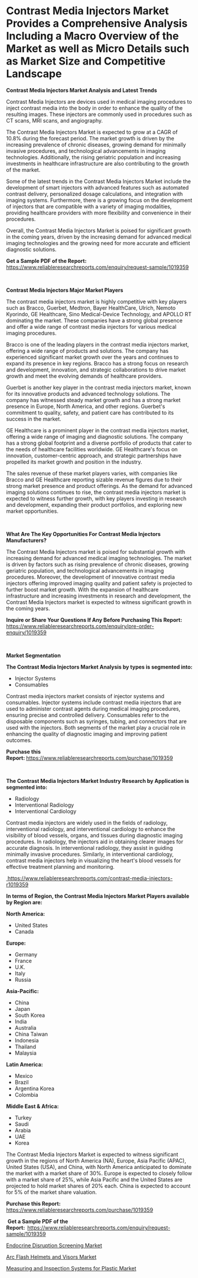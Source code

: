 <p><h1>Contrast Media Injectors Market Provides a Comprehensive Analysis Including a Macro Overview of the Market as well as Micro Details such as Market Size and Competitive Landscape</h1></p><p><strong>Contrast Media Injectors Market Analysis and Latest Trends</strong></p>
<p><p>Contrast Media Injectors are devices used in medical imaging procedures to inject contrast media into the body in order to enhance the quality of the resulting images. These injectors are commonly used in procedures such as CT scans, MRI scans, and angiography.</p><p>The Contrast Media Injectors Market is expected to grow at a CAGR of 10.8% during the forecast period. The market growth is driven by the increasing prevalence of chronic diseases, growing demand for minimally invasive procedures, and technological advancements in imaging technologies. Additionally, the rising geriatric population and increasing investments in healthcare infrastructure are also contributing to the growth of the market.</p><p>Some of the latest trends in the Contrast Media Injectors Market include the development of smart injectors with advanced features such as automated contrast delivery, personalized dosage calculations, and integration with imaging systems. Furthermore, there is a growing focus on the development of injectors that are compatible with a variety of imaging modalities, providing healthcare providers with more flexibility and convenience in their procedures.</p><p>Overall, the Contrast Media Injectors Market is poised for significant growth in the coming years, driven by the increasing demand for advanced medical imaging technologies and the growing need for more accurate and efficient diagnostic solutions.</p></p>
<p><strong>Get a Sample PDF of the Report:&nbsp;</strong> <a href="https://www.reliableresearchreports.com/enquiry/request-sample/1019359">https://www.reliableresearchreports.com/enquiry/request-sample/1019359</a></p>
<p>&nbsp;</p>
<p><strong>Contrast Media Injectors Major Market Players</strong></p>
<p><p>The contrast media injectors market is highly competitive with key players such as Bracco, Guerbet, Medtron, Bayer HealthCare, Ulrich, Nemoto Kyorindo, GE Healthcare, Sino Medical-Device Technology, and APOLLO RT dominating the market. These companies have a strong global presence and offer a wide range of contrast media injectors for various medical imaging procedures.</p><p>Bracco is one of the leading players in the contrast media injectors market, offering a wide range of products and solutions. The company has experienced significant market growth over the years and continues to expand its presence in key regions. Bracco has a strong focus on research and development, innovation, and strategic collaborations to drive market growth and meet the evolving demands of healthcare providers.</p><p>Guerbet is another key player in the contrast media injectors market, known for its innovative products and advanced technology solutions. The company has witnessed steady market growth and has a strong market presence in Europe, North America, and other regions. Guerbet's commitment to quality, safety, and patient care has contributed to its success in the market.</p><p>GE Healthcare is a prominent player in the contrast media injectors market, offering a wide range of imaging and diagnostic solutions. The company has a strong global footprint and a diverse portfolio of products that cater to the needs of healthcare facilities worldwide. GE Healthcare's focus on innovation, customer-centric approach, and strategic partnerships have propelled its market growth and position in the industry.</p><p>The sales revenue of these market players varies, with companies like Bracco and GE Healthcare reporting sizable revenue figures due to their strong market presence and product offerings. As the demand for advanced imaging solutions continues to rise, the contrast media injectors market is expected to witness further growth, with key players investing in research and development, expanding their product portfolios, and exploring new market opportunities.</p></p>
<p>&nbsp;</p>
<p><strong>What Are The Key Opportunities For Contrast Media Injectors Manufacturers?</strong></p>
<p><p>The Contrast Media Injectors market is poised for substantial growth with increasing demand for advanced medical imaging technologies. The market is driven by factors such as rising prevalence of chronic diseases, growing geriatric population, and technological advancements in imaging procedures. Moreover, the development of innovative contrast media injectors offering improved imaging quality and patient safety is projected to further boost market growth. With the expansion of healthcare infrastructure and increasing investments in research and development, the Contrast Media Injectors market is expected to witness significant growth in the coming years.</p></p>
<p><strong>Inquire or Share Your Questions If Any Before Purchasing This Report:</strong> <a href="https://www.reliableresearchreports.com/enquiry/pre-order-enquiry/1019359">https://www.reliableresearchreports.com/enquiry/pre-order-enquiry/1019359</a></p>
<p>&nbsp;</p>
<p><strong>Market Segmentation</strong></p>
<p><strong>The Contrast Media Injectors Market Analysis by types is segmented into:</strong></p>
<p><ul><li>Injector Systems</li><li>Consumables</li></ul></p>
<p><p>Contrast media injectors market consists of injector systems and consumables. Injector systems include contrast media injectors that are used to administer contrast agents during medical imaging procedures, ensuring precise and controlled delivery. Consumables refer to the disposable components such as syringes, tubing, and connectors that are used with the injectors. Both segments of the market play a crucial role in enhancing the quality of diagnostic imaging and improving patient outcomes.</p></p>
<p><strong>Purchase this Report:&nbsp;</strong><a href="https://www.reliableresearchreports.com/purchase/1019359">https://www.reliableresearchreports.com/purchase/1019359</a></p>
<p>&nbsp;</p>
<p><strong>The Contrast Media Injectors Market Industry Research by Application is segmented into:</strong></p>
<p><ul><li>Radiology</li><li>Interventional Radiology</li><li>Interventional Cardiology</li></ul></p>
<p><p>Contrast media injectors are widely used in the fields of radiology, interventional radiology, and interventional cardiology to enhance the visibility of blood vessels, organs, and tissues during diagnostic imaging procedures. In radiology, the injectors aid in obtaining clearer images for accurate diagnosis. In interventional radiology, they assist in guiding minimally invasive procedures. Similarly, in interventional cardiology, contrast media injectors help in visualizing the heart's blood vessels for effective treatment planning and monitoring.</p></p>
<p><a href="https://www.reliableresearchreports.com/contrast-media-injectors-r1019359">&nbsp;https://www.reliableresearchreports.com/contrast-media-injectors-r1019359</a></p>
<p><strong>In terms of Region, the Contrast Media Injectors Market Players available by Region are:</strong></p>
<p>
    <p> <strong> North America: </strong>
        <ul>
            <li>United States</li>
            <li>Canada</li>
        </ul>
        </p> 
    <p> <strong> Europe: </strong>
        <ul>
            <li>Germany</li>
            <li>France</li>
            <li>U.K.</li>
            <li>Italy</li>
            <li>Russia</li>
        </ul>
        </p> 
    <p> <strong> Asia-Pacific: </strong>
        <ul>
            <li>China</li>
            <li>Japan</li>
            <li>South Korea</li>
            <li>India</li>
            <li>Australia</li>
            <li>China Taiwan</li>
            <li>Indonesia</li>
            <li>Thailand</li>
            <li>Malaysia</li>
        </ul>
        </p> 
    <p> <strong> Latin America: </strong>
        <ul>
            <li>Mexico</li>
            <li>Brazil</li>
            <li>Argentina Korea</li>
            <li>Colombia</li>
        </ul>
        </p> 
    <p> <strong> Middle East & Africa: </strong>
        <ul>
            <li>Turkey</li>
            <li>Saudi</li>
            <li>Arabia</li>
            <li>UAE</li>
            <li>Korea</li>
        </ul>
    </p>
    </p>
<p><p>The Contrast Media Injectors Market is expected to witness significant growth in the regions of North America (NA), Europe, Asia Pacific (APAC), United States (USA), and China, with North America anticipated to dominate the market with a market share of 30%. Europe is expected to closely follow with a market share of 25%, while Asia Pacific and the United States are projected to hold market shares of 20% each. China is expected to account for 5% of the market share valuation.</p></p>
<p><strong>Purchase this Report: </strong><a href="https://www.reliableresearchreports.com/purchase/1019359">https://www.reliableresearchreports.com/purchase/1019359</a></p>
<p>&nbsp;<strong>Get a Sample PDF of the Report:&nbsp;&nbsp;</strong><a href="https://www.reliableresearchreports.com/enquiry/request-sample/1019359">https://www.reliableresearchreports.com/enquiry/request-sample/1019359</a></p>
<p><strong></strong></p>
<p><p><a href="https://www.linkedin.com/pulse/endocrine-disruption-screening-market-size-cagr-trends-2024-2030-u8fce">Endocrine Disruption Screening Market</a></p><p><a href="https://www.linkedin.com/pulse/decoding-arc-flash-helmets-visors-market-metrics-share-trends-qmnpf?trackingId=N30cfYNii1tdifPOqxSacQ%3D%3D">Arc Flash Helmets and Visors Market</a></p><p><a href="https://www.linkedin.com/pulse/measuring-inspection-systems-plastic-market-comprehensive-ttzkf">Measuring and Inspection Systems for Plastic Market</a></p></p>